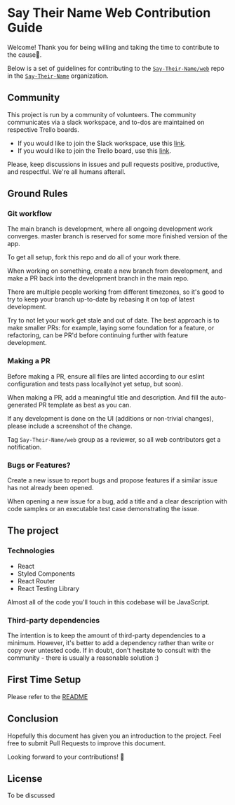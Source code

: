 # Say Their Name Web Contribution Guide

Welcome! Thank you for being willing and taking the time to contribute to the cause🎉.

Below is a set of guidelines for contributing to the [`Say-Their-Name/web`](https://github.com/Say-Their-Name/say-their-names-web) repo in the [`Say-Their-Name`](https://github.com/Say-Their-Name) organization.

## Community

This project is run by a community of volunteers. The community communicates via a slack workspace, and to-dos are maintained on respective Trello boards.

- If you would like to join the Slack workspace, use this [link](https://app.slack.com/client/T014JL5B3SN/C014X92G997).
- If you would like to join the Trello board, use this [link](https://trello.com/b/8x3mo2V5/say-their-names-web).

Please, keep discussions in issues and pull requests positive, productive, and respectful. We're all humans afterall.

## Ground Rules

### Git workflow

The main branch is development, where all ongoing development work converges. master branch is reserved for some more finished version of the app.

To get all setup, fork this repo and do all of your work there.

When working on something, create a new branch from development, and make a PR back into the development branch in the main repo.

There are multiple people working from different timezones, so it's good to try to keep your branch up-to-date by rebasing it on top of latest development.

Try to not let your work get stale and out of date. The best approach is to make smaller PRs: for example, laying some foundation for a feature, or refactoring, can be PR'd before continuing further with feature development.

### Making a PR

Before making a PR, ensure all files are linted according to our eslint configuration and tests pass locally(not yet setup, but soon).

When making a PR, add a meaningful title and description. And fill the auto-generated PR template as best as you can.

If any development is done on the UI (additions or non-trivial changes), please include a screenshot of the change.

Tag `Say-Their-Name/web` group as a reviewer, so all web contributors get a notification.

### Bugs or Features?

Create a new issue to report bugs and propose features if a similar issue has not already been opened.

When opening a new issue for a bug, add a title and a clear description with code samples or an executable test case demonstrating the issue.

## The project

### Technologies

- React
- Styled Components
- React Router
- React Testing Library

Almost all of the code you'll touch in this codebase will be JavaScript.

### Third-party dependencies

The intention is to keep the amount of third-party dependencies to a minimum. However, it's better to add a dependency rather than write or copy over untested code. If in doubt, don't hesitate to consult with the community - there is usually a reasonable solution :)

## First Time Setup

Please refer to the [README](https://github.com/Say-Their-Name/say-their-names-web#first-time-setup)

## Conclusion

Hopefully this document has given you an introduction to the project. Feel free to submit Pull Requests to improve this document.

Looking forward to your contributions! 🙌

## License

To be discussed
